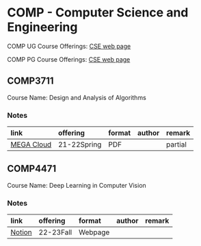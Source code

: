 # COMP -  Computer Science and Engineering

COMP UG Course Offerings: [CSE web page](https://cse.hkust.edu.hk/ug/courses/)

COMP PG Course Offerings: [CSE web page](https://cse.hkust.edu.hk/pg/courses/)

## COMP3711

Course Name: Design and Analysis of Algorithms

### Notes

| link                                                                 | offering    | format   | author   | remark   |
|:---------------------------------------------------------------------|:------------|:---------|:---------|:---------|
| [MEGA Cloud](https://mega.nz/folder/kFBEXSzR#WvMhSagFIPWpOy8YbBDGpQ) | 21-22Spring | PDF      |          | partial  |

## COMP4471

Course Name: Deep Learning in Computer Vision

### Notes

| link                                                                                                               | offering   | format   | author   | remark   |
|:-------------------------------------------------------------------------------------------------------------------|:-----------|:---------|:---------|:---------|
| [Notion](https://www.notion.so/zory233/COMP4471-Deep-Learning-in-Computer-Vision-594bafa8b4c64ddb9982129dcfbd1ebc) | 22-23Fall  | Webpage  |          |          |

